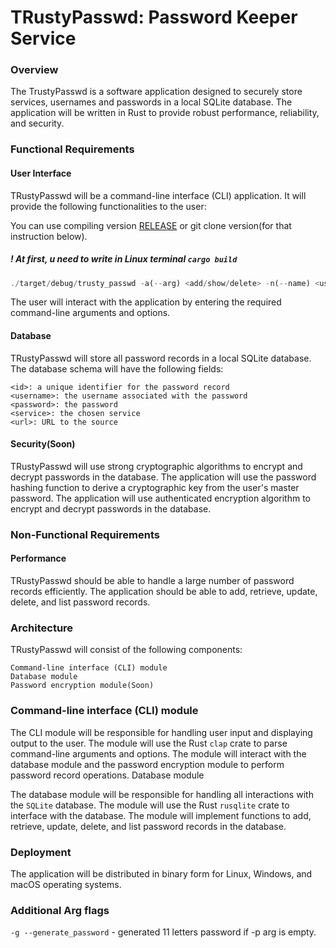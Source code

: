 # TRustyPasswd: Password Keeper Service

### Overview

The TrustyPasswd is a software application designed to securely store services, usernames and passwords in a local SQLite database. The application will be written in Rust to provide robust performance, reliability, and security.

### Functional Requirements
#### User Interface
TRustyPasswd will be a command-line interface (CLI) application. It will provide the following functionalities to the user:

You can use compiling version [RELEASE](https://github.com/1101-1/TRustyPasswd/releases/tag/1.0.0) or git clone version(for that instruction below).

##### ! At first, u need to write in Linux terminal `cargo build`

```rust
./target/debug/trusty_passwd -a(--arg) <add/show/delete> -n(--name) <username> -s(--service) <service> -p <password> -u <url>

```

The user will interact with the application by entering the required command-line arguments and options.

#### Database

TRustyPasswd will store all password records in a local SQLite database. The database schema will have the following fields:

    <id>: a unique identifier for the password record
    <username>: the username associated with the password
    <password>: the password
    <service>: the chosen service
    <url>: URL to the source

#### Security(Soon)

TRustyPasswd will use strong cryptographic algorithms to encrypt and decrypt passwords in the database. The application will use the password hashing function to derive a cryptographic key from the user's master password. The application will use authenticated encryption algorithm to encrypt and decrypt passwords in the database.
### Non-Functional Requirements
#### Performance

TRustyPasswd should be able to handle a large number of password records efficiently. The application should be able to add, retrieve, update, delete, and list password records.
### Architecture

TRustyPasswd will consist of the following components:

    Command-line interface (CLI) module
    Database module
    Password encryption module(Soon)

### Command-line interface (CLI) module

The CLI module will be responsible for handling user input and displaying output to the user. The module will use the Rust `clap` crate to parse command-line arguments and options. The module will interact with the database module and the password encryption module to perform password record operations.
Database module

The database module will be responsible for handling all interactions with the `SQLite` database. The module will use the Rust `rusqlite` crate to interface with the database. The module will implement functions to add, retrieve, update, delete, and list password records in the database.

### Deployment

The application will be distributed in binary form for Linux, Windows, and macOS operating systems.

### Additional Arg flags

`-g --generate_password` - generated 11 letters password if -p arg is empty.

